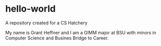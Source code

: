 # hello-world
A repository created for a CS Hatchery

My name is Grant Heffner and I am a GIMM major at BSU with minors in Computer Science and Busines Bridge to Career.
